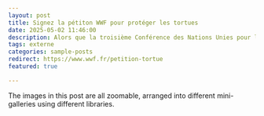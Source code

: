 ```yaml
---
layout: post
title: Signez la pétiton WWF pour protéger les tortues
date: 2025-05-02 11:46:00
description: Alors que la troisième Conférence des Nations Unies pour l'Océan débutera à Nice dans quelques jours, le WWF a hier publié une pétition appelant à protéger les tortues marines.
tags: externe
categories: sample-posts
redirect: https://www.wwf.fr/petition-tortue
featured: true

---
```


The images in this post are all zoomable, arranged into different mini-galleries using different libraries.

